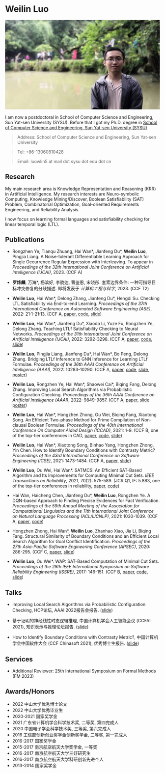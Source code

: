 # Weilin Luo 

![mypc](./picture/myphoto.jpg)

I am now a postdoctoral in School of Computer Science and Engineering, Sun Yat-sen University (SYSU). 
Before that I got my Ph.D. degree in [School of Computer Science and Engineering, Sun Yat-sen University (SYSU)](https://cse.sysu.edu.cn/)

  > Address: School of Computer Science and Engineering, Sun Yat-sen University
  
  > Tel: +86-13060810428
  
  > Email: luowlin5 at mail dot sysu dot edu dot cn

## Research

My main research area is Knowledge Representation and Reasoning (KRR) in Artificial Intelligence. 
My research interests are Neuro-symbolic Computing, Knowledge Mining/Discover, Boolean Satisfiability (SAT) Problem, Combinatorial Optimization, Goal-oriented Requirements Engineering, and Reliability Analysis.

I now focus on learning formal languages and satisfiability checking for linear temporal logic (LTL).

## Publications

- Rongzhen Ye, Tianqu Zhuang, Hai Wan*, Jianfeng Du*, **Weilin Luo**, Pingjia Liang.
A Noise-tolerant Differentiable Learning Approach for Single Occurrence Regular Expression with Interleaving.
To appear in *Proceedings of the 32th International Joint Conference on Artificial Intelligence (IJCAI)*, 2023.
(CCF A)

- **罗炜麟**, 万海*, 杨滨好, 李骁达, 曹鉴恩, 宋晓彤. 
套索边界条件: 一种可指导目标冲突修复的分歧描述. 
即将发表于 *计算机工程与科学*, 2023. 
(CCF T2)

- **Weilin Luo**, Hai Wan*, Delong Zhang, Jianfeng Du*, Hengdi Su. 
Checking LTL Satisfiability via End-to-end Learning. 
*Proceedings of the 37th International Conference on Automated Software Engineering (ASE)*, 2022: 21:1-21:13. 
(CCF A, 
[paper](./paper/ase22-ltlsc-public.pdf), 
[code](https://github.com/chenpolong/TLNet), 
[slide](./slide/ase22-ltlsc-pre.pdf))

- **Weilin Luo**, Hai Wan*, Jianfeng Du*, Xiaoda Li, Yuze Fu, Rongzhen Ye, Delong Zhang. 
Teaching LTLf Satisfiability Checking to Neural Networks. *Proceedings of the 31th International Joint Conference on Artificial Intelligence (IJCAI)*, 2022: 3292-3298.
(CCF A, 
[paper](./paper/ijcai-ltlfsc-public.pdf), 
[code](https://github.com/wanderer0205/LTLfNet), 
[slide](./slide/ijcai22-ltlfsc-pre.pdf))

- **Weilin Luo**, Pingjia Liang, Jianfeng Du*, Hai Wan*, Bo Peng, Delong Zhang. 
Bridging LTLf Inference to GNN Inference for Learning LTLf Formulae. 
*Proceedings of the 36th AAAI Conference on Artificial Intelligence (AAAI)*, 2022: 10283-10290. 
(CCF A, 
[paper](./paper/aaai22-gltlfl-public.pdf), 
[code](https://github.com/a79461378945/Bridging-LTLf-Inference-to-GNN-Inference-for-Learning-LTLf-Formulae), 
[slide](./slide/aaai22-gltlfl-pre.pdf), 
[poster](./slide/aaai22-gltlfl-poster-landscape.pdf))

- **Weilin Luo**, Rongzhen Ye, Hai Wan*, Shaowei Cai*, Biqing Fang, Delong Zhang. 
Improving Local Search Algorithms via Probabilistic Configuration Checking. 
*Proceedings of the 36th AAAI Conference on Artificial Intelligence (AAAI)*, 2022: 9849-9857. 
(CCF A, 
[paper](./paper/aaai-pcc-public.pdf), 
[slide](??)
[poster](??))

- **Weilin Luo**, Hai Wan*, Hongzhen Zhong, Ou Wei, Biqing Fang, Xiaotong Song. 
An Efficient Two-phase Method for Prime Compilation of Non-clausal Boolean Formulae. 
*Proceedings of the 40th International Conference On Computer Aided Design (ICCAD)*, 2021: 1-9. 
(CCF B, one of the top-tier conferences in CAD, 
[paper](./paper/iccad21-pi-public.pdf), 
[code](https://github.com/LuoWeiLinWillam/CoAPI), 
[slide](./slide/iccad21-51-pre.pdf))

- **Weilin Luo**, Hai Wan*, Xiaotong Song, Binhao Yang, Hongzhen Zhong, Yin Chen. 
How to Identify Boundary Conditions with Contrasty Metric? 
*Proceedings of the 43rd International Conference on Software Engineering (ICSE)*, 2021: 1473-1484. 
(CCF A, 
[paper](./paper/icse21-cbc-public.pdf), 
[slide](./slide/icse21-cbc-pre.pdf))

- **Weilin Luo**, Ou Wei, Hai Wan*. 
SATMCS: An Efficient SAT-Based Algorithm and Its Improvements for Computing Minimal Cut Sets. 
*IEEE Transactions on Reliability*, 2021, 70(2): 575-589. 
(JCR Q1, IF: 5.883, one of the top-tier conferences in reliability, 
[paper](./paper/TR20-mcs-public.pdf), 
[code](https://github.com/LuoWeiLinWillam/SatFTA))

- Hai Wan, Haicheng Chen, Jianfeng Du*, **Weilin Luo**, Rongzhen Ye.
A DQN-based Approach to Finding Precise Evidences for Fact Verification. 
*Proceedings of the 59th Annual Meeting of the Association for Computational Linguistics and the 11th International Joint Conference on Natural Language Processing (ACL/IJCNLP)*, 2021: 1030-1039.
(CCF A,
[paper](./paper/acl21-fv-public.pdf), 
[code](https://github.com/sysulic/DQN-FV))

- Hongzhen Zhong, Hai Wan*, **Weilin Luo**, Zhanhao Xiao, Jia Li, Biqing Fang.
Structural Similarity of Boundary Conditions and an Efficient Local Search Algorithm for Goal Conflict Identification. 
*Proceedings of the 27th Asia-Pacific Software Engineering Conference (APSEC)*, 2020: 286-295.
(CCF C, 
[paper](./paper/apsec20-bci-public.pdf), 
[slide](./slide/apsec20-bci-pre.pdf))

- **Weilin Luo**, Ou Wei*. 
WAP: SAT-Based Computation of Minimal Cut Sets. 
*Proceedings of the 28th IEEE International Symposium on Software Reliability Engineering (ISSRE)*, 2017: 146-151. 
(CCF B, 
[paper](./paper/issre17-mcs-public.pdf), 
[code](https://github.com/LuoWeiLinWillam/SatFTA), 
[slide](./slide/issre17-mcs-pre.pdf))

<!-- ## Education

- Ph.D., Computer Science, [Sun Yat-sen University](https://cse.sysu.edu.cn/), 09/2018 - 06/2022
- M.Sc., Software Engineering, [Nanjing University of Aeronautics and Astronautics](https://cs.nuaa.edu.cn/), 09/2015 - 03/2018
- B.E., Software Engineering, [Nanchang Hangkong University](https://ss.nchu.edu.cn/), 09/2011 - 06/2015 -->

## Talks

- Improving Local Search Algorithms via Probabilistic  Configuration Checking, HCP论坛, AAAI 2022报告会报告.
([slide](./slide/HCP-aaai22-pcc-pre.pdf))
<!-- https://mp.weixin.qq.com/s/DWLe8kKJ81c-eLqkJ4tmFg -->

- 基于证明的神经线性时态逻辑推理, 中国计算机学会人工智能会议 (CCFAI 2021), 知识表示与推理论坛报告. 
([slide](./slide/CCFAI21-Neural%20Network%20and%20Temporal%20Logic.pdf))
<!-- https://conf.ccf.org.cn/web/html4/index.html?globalId=m7514968844005580801599212419378&type=1 -->

- How to Identify Boundary Conditions with Contrasty Metric?, 中国计算机学会中国软件大会 (CCF Chinasoft 2021), 优秀博士生报告.
([slide](./slide/Chinasoft21-pre-luo.pdf))
<!-- https://dl.ccf.org.cn/video/videoDetail.html?_ack=1&id=5972969072527360 -->

## Services

- Additional Reviewer: 25th International Symposium on Formal Methods (FM 2023)

<!-- ## Courses

### Algorithm Design and Analysis

#### content

- Lecture 1 [(sildes1)](1algo1-1.pdf) [(sildes2)](1algo1-2.pdf)
- Lecture 2 [(sildes)](1algo2.pdf)
- Lecture 3 [(sildes)](1algo3.pdf)
- Lecture 4 [(sildes)](1algo4.pdf)
- Lecture 5 [(sildes)](1algo5.pdf)
- Lecture 6 [(sildes)](1algo6.pdf)
- Lecture 7 [(sildes)](1algo7.pdf)
- Lecture 8 [(sildes)](1algo8.pdf)

#### other materials:

- 中国幕课北航的《算法设计与分析》
- 书籍《算法》 的配套网站 algs4.cs.princeton.edu -->

## Awards/Honors

- 2022 中山大学优秀博士论文
- 2022 中山大学优秀毕业生
- 2020-2021 国家奖学金
- 2021 广东省计算机学会科学技术奖, 二等奖, 第四完成人
- 2020 中国电子学会科学技术奖, 三等奖, 第六完成人
- 2016 工信部创新创业奖学金创新奖学金, 二等奖, 第一完成人
- 2016-2017 国家奖学金
- 2015-2017 南京航空航天大学奖学金, 一等奖
- 2016-2017 南京航空航天大学三好研究生
- 2016-2017 南京航空航天大学科研创新先进个人
- 2013-2014 国家奖学金